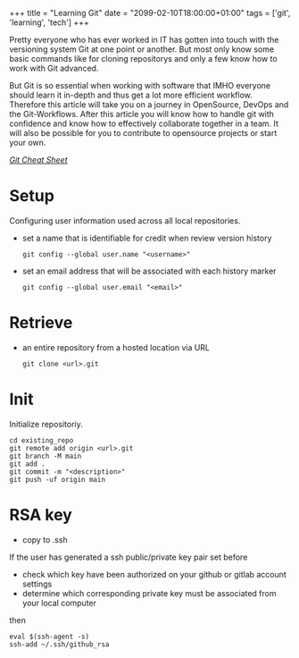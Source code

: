 +++
title = "Learning Git"
date = "2099-02-10T18:00:00+01:00"
tags  = ['git', 'learning', 'tech']
+++

Pretty everyone who has ever worked in IT has gotten into touch with the versioning system Git at one point or another. But most only know some basic commands like for cloning repositorys and only a few know how to work with Git advanced.

But Git is so essential when working with software that IMHO everyone should learn it in-depth and thus get a lot more efficient workflow.
Therefore this article will take you on a journey in OpenSource, DevOps and the Git-Workflows. After this article you will know how to handle git with confidence and know how to effectively collaborate together in a team.
It will also be possible for you to contribute to opensource projects or start your own.

_[Git Cheat Sheet](https://education.github.com/git-cheat-sheet-education.pdf)_
# Setup
Configuring user information used across all local repositories.

- set a name that is identifiable for credit when review version history
  ```
  git config --global user.name "<username>"
  ```

- set an email address that will be associated with each history marker
  ```
  git config --global user.email "<email>"
  ```

# Retrieve
- an entire repository from a hosted location via URL
  ```
  git clone <url>.git
  ```

# Init
Initialize repositoriy.

```
cd existing_repo
git remote add origin <url>.git
git branch -M main
git add .
git commit -m "<description>"
git push -uf origin main
```

# RSA key
- copy to .ssh

If the user has generated a ssh public/private key pair set before

- check which key have been authorized on your github or gitlab account settings
- determine which corresponding private key must be associated from your local computer

then

```
eval $(ssh-agent -s)
ssh-add ~/.ssh/github_rsa
```